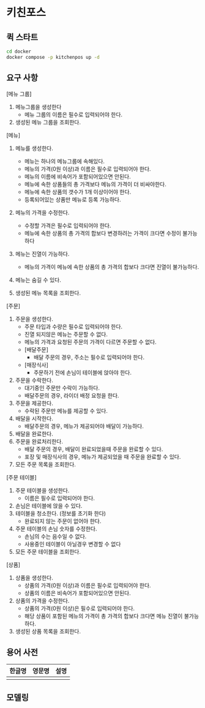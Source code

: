 # 키친포스

## 퀵 스타트

```sh
cd docker
docker compose -p kitchenpos up -d
```

## 요구 사항
[메뉴 그룹]

1. 메뉴그룹을 생성한다
    - 메뉴 그룹의 이름은 필수로 입력되어야 한다.
2. 생성된 메뉴 그룹을 조회한다.

[메뉴]

1. 메뉴를 생성한다.
    - 메뉴는 하나의 메뉴그룹에 속해있다.
    - 메뉴의 가격(0원 이상)과 이름은 필수로 입력되어야 한다.
    - 메뉴의 이름에 비속어가 포함되어있으면 안된다.
    - 메뉴에 속한 상품들의 총 가격보다 메뉴의 가격이 더 비싸야한다.
    - 메뉴에 속한 상품의 갯수가 1개 이상이어야 한다.
    - 등록되어있는 상품만 메뉴로 등록 가능하다.

2. 메뉴의 가격을 수정한다.
    - 수정할 가격은 필수로 입력되어야 한다.
    - 메뉴에 속한 상품의 총 가격의 합보다 변경하려는 가격이 크다면 수정이 불가능하다

3. 메뉴는 진열이 가능하다.
    - 메뉴의 가격이 메뉴에 속한 상품의 총 가격의 합보다 크다면 진열이 불가능하다.

4. 메뉴는 숨길 수 있다.

5. 생성된 메뉴 목록을 조회한다.

[주문]

1. 주문을 생성한다.
    - 주문 타입과 수량은 필수로 입력되어야 한다.
    - 진열 되지않은 메뉴는 주문할 수 없다.
    - 메뉴의 가격과 요청된 주문의 가격이 다르면 주문할 수 없다.
    - [배달주문]
        - 배달 주문의 경우, 주소는 필수로 입력되어야 한다.
    - [매장식사]
        - 주문하기 전에 손님이 테이블에 앉아야 한다.
2. 주문을 수락한다.
    - 대기중인 주문만 수락이 가능하다.
    - 배달주문의 경우, 라이더 배정 요청을 한다.
3. 주문을 제공한다.
    - 수락된 주문만 메뉴를 제공할 수 있다.
4. 배달을 시작한다.
    - 배달주문의 경우, 메뉴가 제공되어야 배달이 가능하다.
5. 배달을 완료한다.
6. 주문을 완료처리한다.
    - 배달 주문의 경우, 배달이 완료되었을때 주문을 완료할 수 있다.
    - 포장 및 매장식사의 경우, 메뉴가 제공되었을 때 주문을 완료할 수 있다.
7. 모든 주문 목록을 조회한다.

[주문 테이블]

1. 주문 테이블을 생성한다.
    - 이름은 필수로 입력되어야 한다.
2. 손님은 테이블에 앉을 수 있다.
3. 테이블을 청소한다. (정보를 초기화 한다)
    - 완료되지 않는 주문이 없어야 한다.
4. 주문 테이블의 손님 숫자를 수정한다.
    - 손님의 수는 음수일 수 없다.
    - 사용중인 테이블이 아닐경우 변경할 수 없다
5. 모든 주문 테이블을 조회한다.

[상품]

1. 상품을 생성한다.
    - 상품의 가격(0원 이상)과 이름은 필수로 입력되어야 한다.
    - 상품의 이름은 비속어가 포함되어있으면 안된다.
2. 상품의 가격을 수정한다.
    - 상품의 가격(0원 이상)은 필수로 입력되어야 한다.
    - 해당 상품이 포함된 메뉴의 가격이 총 가격의 합보다 크다면 메뉴 진열이 불가능하다.
3. 생성된 상품 목록을 조회한다.


## 용어 사전

| 한글명 | 영문명 | 설명 |
| --- | --- | --- |
|  |  |  |

## 모델링
